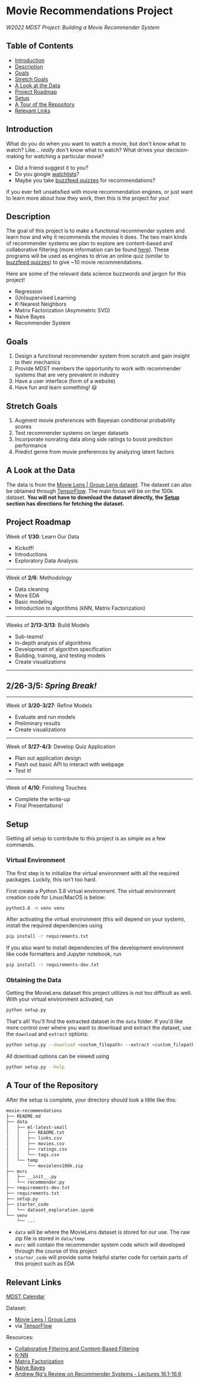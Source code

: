 # Movie Recommendations Project

_W2022 MDST Project: Building a Movie Recommender System_

## Table of Contents

-   [Introduction](#introduction)
-   [Description](#description)
-   [Goals](#goals)
-   [Stretch Goals](#stretch-goals)
-   [A Look at the Data](#a-look-at-the-data)
-   [Project Roadmap](#project-roadmap)
-   [Setup](#setup)
-   [A Tour of the Repository](#a-tour-of-the-repository)
-   [Relevant Links](#relevant-links)

## Introduction

What do you do when you want to watch a movie, but don't know what to watch? Like... _really_ don't know what to watch? What drives your decision-making for watching a particular movie?

-   Did a friend suggest it to you?
-   Do you google [watchlists](https://www.google.com/search?q=movies+to+watch&oq=movies+to+watch)?
-   Maybe you take [buzzfeed quizzes](https://www.buzzfeed.com/tag/movie-recommendations) for recommendations?

If you ever felt unsatisfied with movie recommendation engines, or just want to learn more about how they work, then this is the project for you!

## Description

The goal of this project is to make a functional recommender system and learn how and why it recommends the movies it does. The two main kinds of recommender systems we plan to explore are content-based and collaborative filtering (more information can be found [here](https://analyticsindiamag.com/collaborative-filtering-vs-content-based-filtering-for-recommender-systems/)). These programs will be used as engines to drive an online quiz (similar to [buzzfeed quizzes](https://www.buzzfeed.com/tag/movie-recommendations)) to give ~10 movie recommendations.

Here are some of the relevant data science buzzwords and jargon for this project!

-   Regression
-   (Un)supervised Learning
-   K-Nearest Neighbors
-   Matrix Factorization (Asymmetric SVD)
-   Naive Bayes
-   Recommender System

## Goals

1. Design a functional recommender system from scratch and gain insight to their
   mechanics
2. Provide MDST members the opportunity to work with recommender systems that are very
   prevalent in industry
3. Have a user interface (form of a website)
4. Have fun and learn something! 😃

## Stretch Goals

1. Augment movie preferences with Bayesian conditional probability scores
2. Test recommender systems on larger datasets
3. Incorporate nonrating data along side ratings to boost prediction performance
4. Predict genre from movie preferences by analyzing latent factors

## A Look at the Data

The data is from the [Movie Lens | Group Lens dataset](https://grouplens.org/datasets/movielens/). The dataset can also be obtained through [TensorFlow](https://www.tensorflow.org/datasets/catalog/movielens). The main focus will be on the 100k dataset. **You will not have to download the dataset directly, the [Setup](#setup) section has directions for fetching the dataset.**

## Project Roadmap

Week of **1/30**: Learn Our Data

-   Kickoff!
-   Introductions
-   Exploratory Data Analysis

---

Week of **2/6**: Methodology

-   Data cleaning
-   More EDA
-   Basic modeling
-   Introduction to algorithms (kNN, Matrix Factorization)

---

Weeks of **2/13-3/13**: Build Models

-   Sub-teams!
-   In-depth analysis of algorithms
-   Development of algorithm specification
-   Building, training, and testing models
-   Create visualizations

---

## **2/26-3/5**: _Spring Break!_

---

Week of **3/20-3/27**: Refine Models

-   Evaluate and run models
-   Preliminary results
-   Create visualizations

---

Week of **3/27-4/3**: Develop Quiz Application

-   Plan out application design
-   Flesh out basic API to interact with webpage
-   Test it!

---

Week of **4/10**: Finishing Touches

-   Complete the write-up
-   Final Presentations!

## Setup

Getting all setup to contribute to this project is as simple as a few commands.

### Virtual Environment

The first step is to initialize the virtual environment with all the required packages. Luckily, this isn't too hard.

First create a Python 3.8 virtual environment. The virtual environment creation code for Linux/MacOS is below:

```bash
python3.8 -m venv venv
```

After activating the virtual environment (this will depend on your system), install the required dependencies using

```bash
pip install -r requirements.txt
```

If you also want to install dependencies of the development environment like code formatters and Jupyter notebook, run

```bash
pip install -r requirements-dev.txt
```

### Obtaining the Data

Getting the MovieLens dataset this project utilizes is not too difficult as well. With your virtual environment activated, run

```bash
python setup.py
```

That's all! You'll find the extracted dataset in the `data` folder. If you'd like more control over where you want to download and extract the dataset, use the `download` and `extract` options:

```bash
python setup.py --download <custom_filepath> --extract <custom_filepath> <custom_extraction_dir>
```

All download options can be viewed using

```bash
python setup.py --help
```

## A Tour of the Repository

After the setup is complete, your directory should look a little like this:

```bash
movie-recommendations
├── README.md
├── data
│   ├── ml-latest-small
│   │   ├── README.txt
│   │   ├── links.csv
│   │   ├── movies.csv
│   │   ├── ratings.csv
│   │   └── tags.csv
│   └── temp
│       └── movielens100k.zip
├── mvrc
│   ├── __init__.py
│   └── recommender.py
├── requirements-dev.txt
├── requirements.txt
├── setup.py
├── starter_code
│   └── dataset_exploration.ipynb
└── venv
    └── ...
```

-   `data` will be where the MovieLens dataset is stored for our use. The raw zip file is stored in `data/temp`
-   `mvrc` will contain the recommender system code which will developed through the course of this project
-   `starter_code` will provide some helpful starter code for certain parts of this project such as EDA

## Relevant Links

[MDST Calendar](https://www.mdst.club/agenda)

Dataset:

-   [Movie Lens | Group Lens](https://grouplens.org/datasets/movielens/)
-   via [TensorFlow](https://www.tensorflow.org/datasets/catalog/movielens)

Resources:

-   [Collaborative Filtering and Content-Based Filtering](https://analyticsindiamag.com/collaborative-filtering-vs-content-based-filtering-for-recommender-systems/)
-   [K-NN](https://www.youtube.com/watch?v=HVXime0nQeI)
-   [Matrix Factorization](https://www.youtube.com/watch?v=ZspR5PZemcs)
-   [Naive Bayes](https://www.youtube.com/watch?v=O2L2Uv9pdDA)
-   [Andrew Ng's Review on Recommender Systems - Lectures 16.1-16.6](https://www.youtube.com/watch?v=giIXNoiqO_U&list=PLLssT5z_DsK-h9vYZkQkYNWcItqhlRJLN&index=96)
